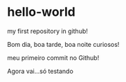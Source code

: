 # hello-world
my first repository in github!

Bom dia, boa tarde, boa noite curiosos!

meu primeiro commit no Github!

Agora vai...só testando

